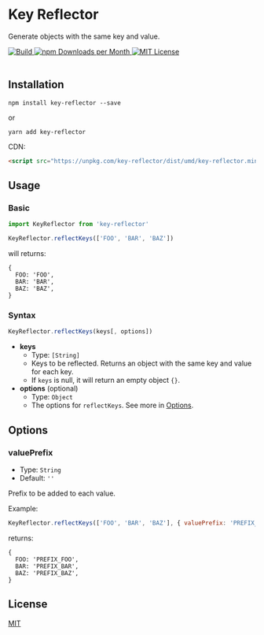 <h1>Key Reflector</h1>
<p>Generate objects with the same key and value.</p>
<a href="https://circleci.com/gh/Amabel/key-reflector">
  <img src="https://img.shields.io/circleci/build/github/Amabel/key-reflector.svg?style=for-the-badge" alt="Build">
</a>
<a href="#">
  <img src="https://img.shields.io/npm/v/key-reflector.svg?style=for-the-badge" alt="npm Downloads per Month">
<a>

<a href="https://github.com/Amabel/key-reflector/blob/master/LICENSE">
  <img src="https://img.shields.io/github/license/amabel/key-reflector.svg?style=for-the-badge" alt="MIT License">
</a>
<br><br>

## Installation

```
npm install key-reflector --save
```

or

```
yarn add key-reflector
```

CDN:

```html
<script src="https://unpkg.com/key-reflector/dist/umd/key-reflector.min.js"></script>
```

## Usage

### Basic

```javascript
import KeyReflector from 'key-reflector'

KeyReflector.reflectKeys(['FOO', 'BAR', 'BAZ'])
```

will returns:

```
{
  FOO: 'FOO',
  BAR: 'BAR',
  BAZ: 'BAZ',
}
```

### Syntax

```javascript
KeyReflector.reflectKeys(keys[, options])
```

- **keys**
  - Type: `[String]`
  - Keys to be reflected. Returns an object with the same key and value for each key.
  - If `keys` is null, it will return an empty object `{}`.
- **options** (optional)
  - Type: `Object`
  - The options for `reflectKeys`. See more in [Options](#Options).


## Options

### **valuePrefix**

- Type: `String`
- Default: `''`

Prefix to be added to each value.

Example:

```javascript
KeyReflector.reflectKeys(['FOO', 'BAR', 'BAZ'], { valuePrefix: 'PREFIX_'})
```

returns:

```
{
  FOO: 'PREFIX_FOO',
  BAR: 'PREFIX_BAR',
  BAZ: 'PREFIX_BAZ',
}
```


## License

[MIT](https://github.com/Amabel/key-reflector/blob/master/LICENSE)
